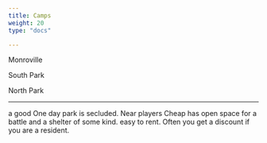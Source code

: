 ```yaml
---
title: Camps
weight: 20
type: "docs"

---
```


Monroville

South Park

North Park









---

a good One day park is secluded.
Near players
Cheap
has open space for a battle and a shelter of some kind.
easy to rent.
Often you get a discount if you are a resident.


